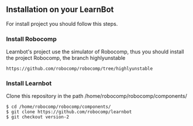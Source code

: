 ## Installation on your LearnBot

For install project you should follow this steps.

### Install Robocomp

Learnbot's project use the simulator of Robocomp, thus you should install the project Robocomp, the branch highlyunstable

    https://github.com/robocomp/robocomp/tree/highlyunstable

### Install Learnbot

Clone this repository in the path /home/robocomp/robocomp/components/

    $ cd /home/robocomp/robocomp/components/
    $ git clone https://github.com/robocomp/learnbot
    $ git checkout version-2